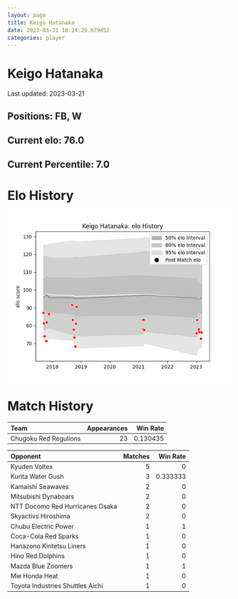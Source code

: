 ```yaml
---  
layout: page  
title: Keigo Hatanaka  
date: 2023-03-21 18:24:29.879452  
categories: player  
---
```

# Keigo Hatanaka


Last updated: 2023-03-21
## Positions: FB, W

## Current elo: 76.0

## Current Percentile: 7.0

# Elo History


![elo history](history_KeigoHatanaka.png)
# Match History


| Team                  |   Appearances |   Win Rate |
|:----------------------|--------------:|-----------:|
| Chugoku Red Regulions |            23 |   0.130435 |

| Opponent                         |   Matches |   Win Rate |
|:---------------------------------|----------:|-----------:|
| Kyuden Voltex                    |         5 |   0        |
| Kurita Water Gush                |         3 |   0.333333 |
| Kamaishi Seawaves                |         2 |   0        |
| Mitsubishi Dynaboars             |         2 |   0        |
| NTT Docomo Red Hurricanes Osaka  |         2 |   0        |
| Skyactivs Hiroshima              |         2 |   0        |
| Chubu Electric Power             |         1 |   1        |
| Coca-Cola Red Sparks             |         1 |   0        |
| Hanazono Kintetsu Liners         |         1 |   0        |
| Hino Red Dolphins                |         1 |   0        |
| Mazda Blue Zoomers               |         1 |   1        |
| Mie Honda Heat                   |         1 |   0        |
| Toyota Industries Shuttles Aichi |         1 |   0        |